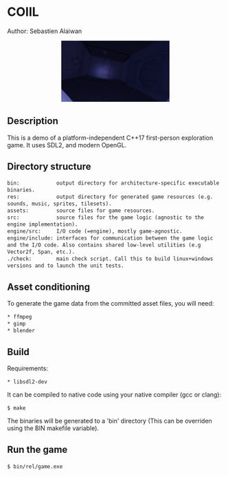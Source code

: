 # COIIL

Author: Sebastien Alaiwan

<p align="center"><img src="doc/screenshot.jpg" width="50%"></p>

Description
-----------

This is a demo of a platform-independent C++17 first-person exploration game.
It uses SDL2, and modern OpenGL.

Directory structure
-------------------

```
bin:            output directory for architecture-specific executable binaries.
res:            output directory for generated game resources (e.g. sounds, music, sprites, tilesets).
assets:         source files for game resources.
src:            source files for the game logic (agnostic to the engine implementation).
engine/src:     I/O code (=engine), mostly game-agnostic.
engine/include: interfaces for communication between the game logic and the I/O code. Also contains shared low-level utilities (e.g Vector2f, Span, etc.).
./check:        main check script. Call this to build linux+windows versions and to launch the unit tests.
```

Asset conditioning
------------------

To generate the game data from the committed asset files, you will need:
```
* ffmpeg
* gimp
* blender
```

Build
-----

Requirements:
```
* libsdl2-dev
```

It can be compiled to native code using your native compiler (gcc or clang):

```
$ make
```

The binaries will be generated to a 'bin' directory
(This can be overriden using the BIN makefile variable).

Run the game
------------

```
$ bin/rel/game.exe
```

